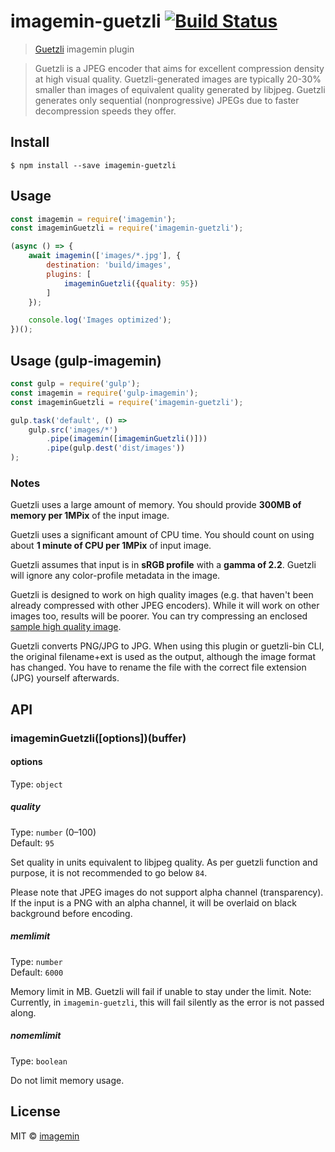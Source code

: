 # imagemin-guetzli [![Build Status](https://travis-ci.org/imagemin/imagemin-guetzli.svg?branch=master)](https://travis-ci.org/imagemin/imagemin-guetzli)

> [Guetzli](https://github.com/google/guetzli) imagemin plugin

> Guetzli is a JPEG encoder that aims for excellent compression density at high visual quality. Guetzli-generated images are typically 20-30% smaller than images of equivalent quality generated by libjpeg. Guetzli generates only sequential (nonprogressive) JPEGs due to faster decompression speeds they offer.


## Install

```
$ npm install --save imagemin-guetzli
```


## Usage

```js
const imagemin = require('imagemin');
const imageminGuetzli = require('imagemin-guetzli');

(async () => {
	await imagemin(['images/*.jpg'], {
		destination: 'build/images',
		plugins: [
			imageminGuetzli({quality: 95})
		]
	});

	console.log('Images optimized');
})();
```

## Usage (gulp-imagemin)

```js
const gulp = require('gulp');
const imagemin = require('gulp-imagemin');
const imageminGuetzli = require('imagemin-guetzli');

gulp.task('default', () =>
    gulp.src('images/*')
        .pipe(imagemin([imageminGuetzli()]))
        .pipe(gulp.dest('dist/images'))
);
```

### Notes

Guetzli uses a large amount of memory. You should provide **300MB of memory per 1MPix** of the input image.

Guetzli uses a significant amount of CPU time. You should count on using about **1 minute of CPU per 1MPix** of input image.

Guetzli assumes that input is in **sRGB profile** with a **gamma of 2.2**. Guetzli will ignore any color-profile metadata in the image.

Guetzli is designed to work on high quality images (e.g. that haven't
been already compressed with other JPEG encoders). While it will work on other
images too, results will be poorer. You can try compressing an enclosed [sample
high quality
image](https://github.com/google/guetzli/releases/download/v0/bees.png).

Guetzli converts PNG/JPG to JPG. When using this plugin or guetzli-bin CLI, the original filename+ext is used as the output, although the image format has changed. You have to rename the file with the correct file extension (JPG) yourself afterwards.

## API

### imageminGuetzli([options])(buffer)

#### options

Type: `object`

##### quality

Type: `number` (0–100)<br>
Default: `95`

Set quality in units equivalent to libjpeg quality. As per guetzli function and purpose, it is not recommended to go below `84`.

Please note that JPEG images do not support alpha channel (transparency). If the input is a PNG with an alpha channel, it will be overlaid on black background before encoding.

##### memlimit

Type: `number`<br>
Default: `6000`

Memory limit in MB. Guetzli will fail if unable to stay under the limit.
Note: Currently, in `imagemin-guetzli`, this will fail silently as the error is not passed along.

##### nomemlimit

Type: `boolean`<br>

Do not limit memory usage.

## License

MIT © [imagemin](https://github.com/imagemin)
